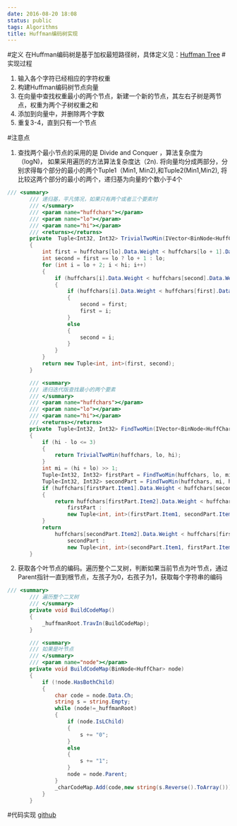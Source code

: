 ```yaml
---
date: 2016-08-20 18:08
status: public
tags: Algorithms
title: Huffman编码树实现
---
```


#定义
在Huffman编码树是基于加权最短路径树，具体定义见：[Huffman Tree](https://en.wikipedia.org/wiki/Huffman_coding) 
#实现过程
1. 输入各个字符已经相应的字符权重
2. 构建Huffman编码树节点向量
3. 在向量中查找权重最小的两个节点，新建一个新的节点，其左右子树是两节点，权重为两个子树权重之和
4. 添加到向量中，并删除两个字数
5. 重复3-4，直到只有一个节点  

#注意点
1. 查找两个最小节点的采用的是 Divide and Conquer ，算法复杂度为（logN)， 如果采用遍历的方法算法复杂度达（2n).  将向量均分成两部分，分别求得每个部分的最小的两个Tuple1（Min1, Min2),和Tuple2(Min1,Min2), 将比较这两个部分的最小的两个，递归基为向量的个数小于4个
```C#
/// <summary>
       /// 递归基，平凡情况，如果只有两个或者三个要素时
       /// </summary>
       /// <param name="huffchars"></param>
       /// <param name="lo"></param>
       /// <param name="hi"></param>
       /// <returns></returns>
       private  Tuple<Int32, Int32> TrivialTwoMin(IVector<BinNode<HuffChar>> huffchars, Int32 lo, int hi)
       {
           int first = huffchars[lo].Data.Weight < huffchars[lo + 1].Data.Weight ? lo : lo + 1;
           int second = first == lo ? lo + 1 : lo;
           for (int i = lo + 2; i < hi; i++)
           {
               if (huffchars[i].Data.Weight < huffchars[second].Data.Weight)
               {
                   if (huffchars[i].Data.Weight < huffchars[first].Data.Weight)
                   {
                       second = first;
                       first = i;
                   }
                   else
                   {
                       second = i;
                   }
               }
           }
           return new Tuple<int, int>(first, second);
       }

       /// <summary>
       /// 递归迭代版查找最小的两个要素
       /// </summary>
       /// <param name="huffchars"></param>
       /// <param name="lo"></param>
       /// <param name="hi"></param>
       /// <returns></returns>
       private  Tuple<Int32, Int32> FindTwoMin(IVector<BinNode<HuffChar>> huffchars, Int32 lo, Int32 hi)
       {
           if (hi - lo <= 3)
           {
               return TrivialTwoMin(huffchars, lo, hi);
           }
           int mi = (hi + lo) >> 1;
           Tuple<Int32, Int32> firstPart = FindTwoMin(huffchars, lo, mi);
           Tuple<Int32, Int32> secondPart = FindTwoMin(huffchars, mi, hi);
           if (huffchars[firstPart.Item1].Data.Weight < huffchars[secondPart.Item1].Data.Weight)
           {
               return huffchars[firstPart.Item2].Data.Weight < huffchars[secondPart.Item1].Data.Weight ?
                   firstPart :
                   new Tuple<int, int>(firstPart.Item1, secondPart.Item1);
           }
           return
               huffchars[secondPart.Item2].Data.Weight < huffchars[firstPart.Item1].Data.Weight ?
                   secondPart :
                   new Tuple<int, int>(secondPart.Item1, firstPart.Item1);
       }
``` 
2. 获取各个叶节点的编码。遍历整个二叉树，判断如果当前节点为叶节点，通过Parent指针一直到根节点，左孩子为0，右孩子为1，获取每个字符串的编码 
    
```C#
/// <summary>
       /// 遍历整个二叉树
       /// </summary>
       private void BuildCodeMap()
       {
           _huffmanRoot.TravIn(BuildCodeMap);
       }

       /// <summary>
       /// 如果是叶节点
       /// </summary>
       /// <param name="node"></param>
       private void BuildCodeMap(BinNode<HuffChar> node)
       {
           if (!node.HasBothChild)
           {
               char code = node.Data.Ch;
               string s = string.Empty;
               while (node!=_huffmanRoot)
               {
                   if (node.IsLChild)
                   {
                       s += "0";
                   }
                   else
                   {
                       s += "1";
                   }
                   node = node.Parent;
               }
               _charCodeMap.Add(code,new string(s.Reverse().ToArray()));
           }
       }
``` 
#代码实现
[github](https://github.com/gaufung/DS)